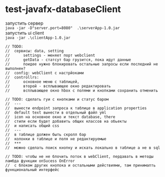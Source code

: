 # test-javafx-databaseClient

запустить сервер  
`java -jar -D"server.port=8080"  .\serverApp-1.0.jar`  
запустить ui client  
`java -jar .\clientApp-1.0.jar`



    // TODO:
    //  сервисы: data, setting
    //      settings - меняет порт webclient
    //      getData - статсут бар грузится, пока идут данные
    //      поидее нужно блокировать остальные запросы если последний не выполнен?
    //  config: webClient с настрйоками
    //  controllrs:
    //      основное меню с таблицей,
    //      второй - всплывающее окно редактировать
    //      всплывающее окно hbox с полями и кнопками сохранить отменить

    // TODO: сделать гуи с кнопками и статус баром
    //  ---
    //  вынести endpoint запроса к таблице в application properties
    //  default text вынести в отдельный файл yml
    //  icon на основное окно и текст database, there
    //  стили если будет добавить общих классов на обьекты
    //  и написать общий css
    //  ---
    //  в таблице должен быть скролл бар
    //  колонки в таблице и поля не редактируемые
    //  ***
    //  можно сделать поиск кнопку и искать локально в таблице а не в sql

    // TODO: чтобы не не блочить поток в webClient, пердавать в методы ламбда функции onSucess OnError
    //  с блоком других кнопока и остальными действиями, там принимапть функциональный интерфейс